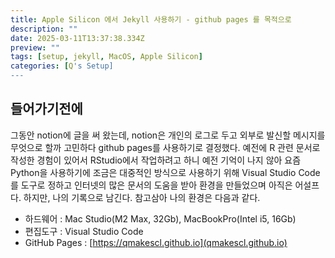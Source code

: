 ```yaml
---
title: Apple Silicon 에서 Jekyll 사용하기 - github pages 를 목적으로
description: ""
date: 2025-03-11T13:37:38.334Z
preview: ""
tags: [setup, jekyll, MacOS, Apple Silicon]
categories: [Q's Setup]
---
```


## 들어가기전에
그동안 notion에 글을 써 왔는데, notion은 개인의 로그로 두고 외부로 발신할 메시지를 무엇으로 할까 고민하다 github pages를 사용하기로 결정했다. 예전에 R 관련 문서로 작성한 경험이 있어서 RStudio에서 작업하려고 하니 예전 기억이 나지 않아 요즘 Python을 사용하기에 조금은 대중적인 방식으로 사용하기 위해 Visual Studio Code를 도구로 정하고 인터넷의 많은 문서의 도움을 받아 환경을 만들었으며 아직은 어설프다. 하지만, 나의 기록으로 남긴다. 참고삼아 나의 환경은 다음과 같다.

- 하드웨어 : Mac Studio(M2 Max, 32Gb), MacBookPro(Intel i5, 16Gb)
- 편집도구 : Visual Studio Code
- GitHub Pages : [https://qmakescl.github.io](qmakescl.github.io)
